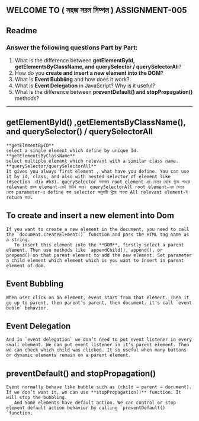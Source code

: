 ## WELCOME TO ( সহজ সরল সিম্পল ) ASSIGNMENT-005

## Readme

### Answer the following questions Part by Part:

1. What is the difference between **getElementById, getElementsByClassName, and querySelector / querySelectorAll**?
2. How do you **create and insert a new element into the DOM**?
3. What is **Event Bubbling** and how does it work?
4. What is **Event Delegation** in JavaScript? Why is it useful?
5. What is the difference between **preventDefault() and stopPropagation()** methods?

---

## getElementById() ,getElementsByClassName(), and querySelector() / querySelectorAll

    **getElementByID**
    select a single element which define by unique Id.
    **getElementsByClassName**
    select multiple element which relevant with a similar class name.
    **querySelector/querySelectorAll**
    It gives you always first element , what have you define. You can use it by id, class, and also with nested selector of element like (#section .div #h3). querySelector সবসময় root element-এর ভেতর থেকে খুঁজে পাওয়া relevant প্রথম element-কেই রিটার্ন করে। querySelectorAll root element-এর ভেতর থেকে parameter-এ define করা selector অনুযায়ী খুঁজে পাওয়া All relevant element-ই return করে.

## To create and insert a new element into Dom

    If you want to create a new element in the document, you need to call the `document.createElement()` function and pass the HTML tag name as a string.
       To insert this element into the **DOM**, firstly select a parent element. Then use methods like `appendChild(), append(), or prepend()`on that parent element to add the new element. Set parameter a child element which element which is you want to insert in parent element of dom.

## Event Bubbling

    When user click on an element, event start from that element. Then it go up to parent, then parent’s parent, then document. it's call `event buble` behavior.

## Event Delegation

    And in `event delegation` we don’t need to put event listener in every small element. We can put event listener in it's parent element. Then we can check which child was clicked. It so useful when many buttons or dynamic elements remain on a parent element.

## preventDefault() and stopPropagation()

    Event normally behave like bubble such as (child → parent → document). If we don’t want it, we can use **stopPropagation()** function. It will stop the bubbling.
       And Some elements have default action. We can control or stop element default action behavior by calling `preventDefault() `function.
